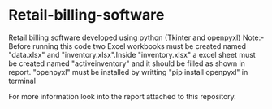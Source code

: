 # Retail-billing-software
Retail billing software developed using python (Tkinter and openpyxl)
Note:-Before running this code two Excel workbooks must be created named "data.xlsx"
and "inventory.xlsx".Inside "inventory.xlsx" a excel sheet must be created named "activeinventory" and it
should be filled as shown in report.
"openpyxl" must be installed by writting "pip install openpyxl" in terminal

For more information look into the report attached to this repository.
